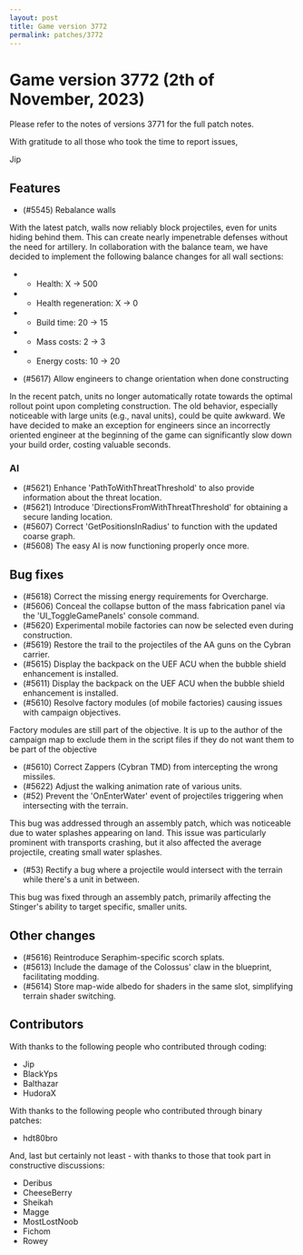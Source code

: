```yaml
---
layout: post
title: Game version 3772
permalink: patches/3772
---
```


# Game version 3772 (2th of November, 2023)

Please refer to the notes of versions 3771 for the full patch notes.

With gratitude to all those who took the time to report issues,

Jip

## Features

- (#5545) Rebalance walls

With the latest patch, walls now reliably block projectiles, even for units hiding behind them. This can create nearly impenetrable defenses without the need for artillery. In collaboration with the balance team, we have decided to implement the following balance changes for all wall sections:

- - Health: X -> 500
- - Health regeneration: X -> 0
- - Build time: 20 -> 15
- - Mass costs: 2 -> 3
- - Energy costs: 10 -> 20

- (#5617) Allow engineers to change orientation when done constructing

In the recent patch, units no longer automatically rotate towards the optimal rollout point upon completing construction. The old behavior, especially noticeable with large units (e.g., naval units), could be quite awkward. We have decided to make an exception for engineers since an incorrectly oriented engineer at the beginning of the game can significantly slow down your build order, costing valuable seconds.

### AI

- (#5621) Enhance 'PathToWithThreatThreshold' to also provide information about the threat location.
- (#5621) Introduce 'DirectionsFromWithThreatThreshold' for obtaining a secure landing location.
- (#5607) Correct 'GetPositionsInRadius' to function with the updated coarse graph.
- (#5608) The easy AI is now functioning properly once more.

## Bug fixes

- (#5618) Correct the missing energy requirements for Overcharge.
- (#5606) Conceal the collapse button of the mass fabrication panel via the 'UI_ToggleGamePanels' console command.
- (#5620) Experimental mobile factories can now be selected even during construction.
- (#5619) Restore the trail to the projectiles of the AA guns on the Cybran carrier.
- (#5615) Display the backpack on the UEF ACU when the bubble shield enhancement is installed.
- (#5611) Display the backpack on the UEF ACU when the bubble shield enhancement is installed.
- (#5610) Resolve factory modules (of mobile factories) causing issues with campaign objectives.

Factory modules are still part of the objective. It is up to the author of the campaign map to exclude them in the script files if they do not want them to be part of the objective

- (#5610) Correct Zappers (Cybran TMD) from intercepting the wrong missiles.
- (#5622) Adjust the walking animation rate of various units.
- (#52) Prevent the 'OnEnterWater' event of projectiles triggering when intersecting with the terrain.

This bug was addressed through an assembly patch, which was noticeable due to water splashes appearing on land. This issue was particularly prominent with transports crashing, but it also affected the average projectile, creating small water splashes.

- (#53) Rectify a bug where a projectile would intersect with the terrain while there's a unit in between.

This bug was fixed through an assembly patch, primarily affecting the Stinger's ability to target specific, smaller units.

## Other changes

- (#5616) Reintroduce Seraphim-specific scorch splats.
- (#5613) Include the damage of the Colossus' claw in the blueprint, facilitating modding.
- (#5614) Store map-wide albedo for shaders in the same slot, simplifying terrain shader switching.

## Contributors

With thanks to the following people who contributed through coding:

- Jip
- BlackYps
- Balthazar
- HudoraX

With thanks to the following people who contributed through binary patches:

- hdt80bro

And, last but certainly not least - with thanks to those that took part in constructive discussions:

- Deribus
- CheeseBerry
- Sheikah
- Magge
- MostLostNoob
- Fichom
- Rowey
